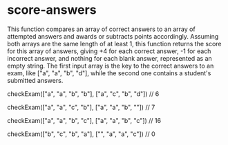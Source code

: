 # score-answers

This function compares an array of correct answers to an array of attempted answers and awards or subtracts points accordingly.
Assuming both arrays are the same length of at least 1, this function returns the score for this array of answers, giving +4 for each correct answer, -1 for each incorrect answer, and nothing for each blank answer, represented as an empty string.
The first input array is the key to the correct answers to an exam, like ["a", "a", "b", "d"], while the second one contains a student's submitted answers.

checkExam(["a", "a", "b", "b"], ["a", "c", "b", "d"])  // 6

checkExam(["a", "a", "c", "b"], ["a", "a", "b",  ""])  // 7

checkExam(["a", "a", "b", "c"], ["a", "a", "b", "c"])  // 16

checkExam(["b", "c", "b", "a"], ["",  "a", "a", "c"])  // 0
